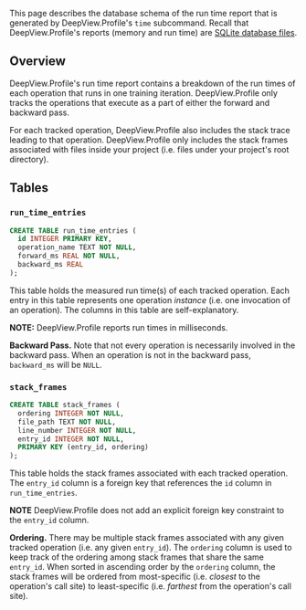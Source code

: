 This page describes the database schema of the run time report that is generated by DeepView.Profile's `time` subcommand. Recall
that DeepView.Profile's reports (memory and run time) are [SQLite database files](https://www.sqlite.org/).

## Overview

DeepView.Profile's run time report contains a breakdown of the run times of each operation that runs in one training iteration. DeepView.Profile only tracks the
operations that execute as a part of either the forward and backward pass.

For each tracked operation, DeepView.Profile also includes the stack trace leading to that operation. DeepView.Profile only includes the stack frames associated with files inside your project (i.e. files under your project's root directory).

## Tables

### `run_time_entries`

```sql title="Schema"
CREATE TABLE run_time_entries (
  id INTEGER PRIMARY KEY,
  operation_name TEXT NOT NULL,
  forward_ms REAL NOT NULL,
  backward_ms REAL
);
```

This table holds the measured run time(s) of each tracked operation. Each entry in this table represents one operation *instance* (i.e. one invocation of an operation). The columns in this table are self-explanatory.

**NOTE:** DeepView.Profile reports run times in milliseconds.

**Backward Pass.**
Note that not every operation is necessarily involved in the backward pass. When an operation is not in the backward pass, `backward_ms` will be `NULL`.


### `stack_frames`

```sql title="Schema"
CREATE TABLE stack_frames (
  ordering INTEGER NOT NULL,
  file_path TEXT NOT NULL,
  line_number INTEGER NOT NULL,
  entry_id INTEGER NOT NULL,
  PRIMARY KEY (entry_id, ordering)
);
```

This table holds the stack frames associated with each tracked operation. The `entry_id` column is a foreign key that references the `id` column in `run_time_entries`.

**NOTE** DeepView.Profile does not add an explicit foreign key constraint to the `entry_id` column.

**Ordering.**
There may be multiple stack frames associated with any given tracked operation (i.e. any given `entry_id`). The `ordering` column is used to keep track of the ordering among stack frames that share the same `entry_id`. When sorted in ascending order by the `ordering` column, the stack frames will be ordered from most-specific (i.e. *closest* to the operation's call site) to least-specific (i.e. *farthest* from the operation's call site).

